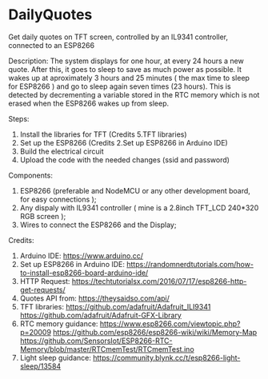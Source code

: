 # DailyQuotes
Get daily quotes on TFT screen, controlled by an IL9341 controller, connected to an ESP8266

Description:
    The system displays for one hour, at every 24 hours a new quote. After this, it goes to sleep to save as much power as possible. 
	It wakes up at aproximately 3 hours and 25 minutes ( the max time to sleep for ESP8266 ) and go to sleep again seven times (23 hours). This is detected by decrementing a variable stored in the RTC memory which is not erased when the ESP8266 wakes up from sleep.

Steps:
1. Install the libraries for TFT (Credits 5.TFT libraries)
2. Set up the ESP8266 (Credits 2.Set up ESP8266 in Arduino IDE)
3. Build the electrical circuit
4. Upload the code with the needed changes (ssid and password)

Components:
1. ESP8266 (preferable and NodeMCU or any other development board, for easy connections );
2. Any dispaly with IL9341 controller ( mine is a 2.8inch TFT_LCD 240*320 RGB screen );
3. Wires to connect the ESP8266 and the Display;

Credits:
1. Arduino IDE: https://www.arduino.cc/
2. Set up ESP8266 in Arduino IDE: https://randomnerdtutorials.com/how-to-install-esp8266-board-arduino-ide/
3. HTTP Request: https://techtutorialsx.com/2016/07/17/esp8266-http-get-requests/
4. Quotes API from: https://theysaidso.com/api/
5. TFT libraries: https://github.com/adafruit/Adafruit_ILI9341
				  https://github.com/adafruit/Adafruit-GFX-Library
6. RTC memory guidance: https://www.esp8266.com/viewtopic.php?p=20009
						https://github.com/esp8266/esp8266-wiki/wiki/Memory-Map
						https://github.com/SensorsIot/ESP8266-RTC-Memory/blob/master/RTCmemTest/RTCmemTest.ino
7. Light sleep guidance: https://community.blynk.cc/t/esp8266-light-sleep/13584